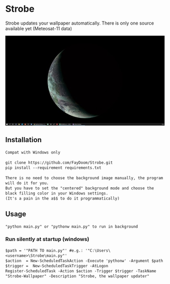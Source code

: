 # Strobe
Strobe updates your wallpaper automatically.
There is only one source available yet (Meteosat-11 data)

![Demo](https://github.com/FayDoom/Strobe/blob/master/demo.jpg)

## Installation
	Compat with Windows only
	
	git clone https://github.com/FayDoom/Strobe.git
	pip install --requirement requirements.txt

	There is no need to choose the background image manually, the program will do it for you.
	But you have to set the "centered" background mode and choose the black filling color in your Windows settings.
	(It's a pain in the a$$ to do it programmatically)

## Usage
	"python main.py" or "pythonw main.py" to run in background

### Run silently at startup (windows)
	$path = '"PATH TO main.py"' #e.g.: '"C:\Users\<username>\Strobe\main.py"'
	$action  = New-ScheduledTaskAction -Execute 'pythonw' -Argument $path
	$trigger =  New-ScheduledTaskTrigger -AtLogon
	Register-ScheduledTask -Action $action -Trigger $trigger -TaskName "Strobe-Wallpaper" -Description "Strobe, the wallpaper updater"
